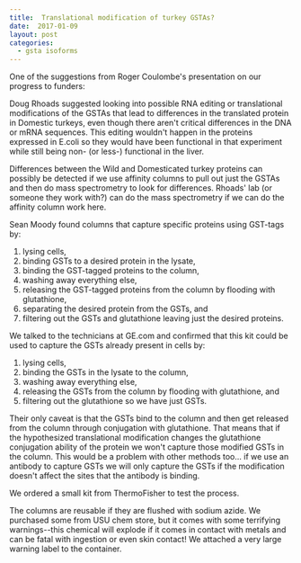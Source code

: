 ```yaml
---
title:  Translational modification of turkey GSTAs?
date:  2017-01-09
layout: post
categories:
  - gsta isoforms
---
```


One of the suggestions from Roger Coulombe's presentation on our progress to funders:

Doug Rhoads suggested looking into possible RNA editing or translational modifications of the GSTAs that lead to differences in the translated protein in Domestic turkeys, even though there aren't critical differences in the DNA or mRNA sequences. This editing wouldn't happen in the proteins expressed in E.coli so they would have been functional in that experiment while still being non- (or less-) functional in the liver.

Differences between the Wild and Domesticated turkey proteins can possibly be detected if we use affinity columns to pull out just the GSTAs and then do mass spectrometry to look for differences. Rhoads' lab (or someone they work with?) can do the mass spectrometry if we can do the affinity column work here.

Sean Moody found columns that capture specific proteins using GST-tags by:
  1. lysing cells,
  2. binding GSTs to a desired protein in the lysate,
  3. binding the GST-tagged proteins to the column,
  4. washing away everything else,
  5. releasing the GST-tagged proteins from the column by flooding with glutathione,
  6. separating the desired protein from the GSTs, and
  7. filtering out the GSTs and glutathione leaving just the desired proteins.

We talked to the technicians at GE.com and confirmed that this kit could be used to capture the GSTs already present in cells by:
  1. lysing cells,
  2. binding the GSTs in the lysate to the column,
  3. washing away everything else,
  4. releasing the GSTs from the column by flooding with glutathione, and
  5. filtering out the glutathione so we have just GSTs.

Their only caveat is that the GSTs bind to the column and then get released from the column through conjugation with glutathione. That means that if the hypothesized translational modification changes the glutathione conjugation ability of the protein we won't capture those modified GSTs in the column. This would be a problem with other methods too... if we use an antibody to capture GSTs we will only capture the GSTs if the modification doesn't affect the sites that the antibody is binding.

We ordered a small kit from ThermoFisher to test the process.

The columns are reusable if they are flushed with sodium azide. We purchased some from USU chem store, but it comes with some terrifying warnings--this chemical will explode if it comes in contact with metals and can be fatal with ingestion or even skin contact! We attached a very large warning label to the container.
